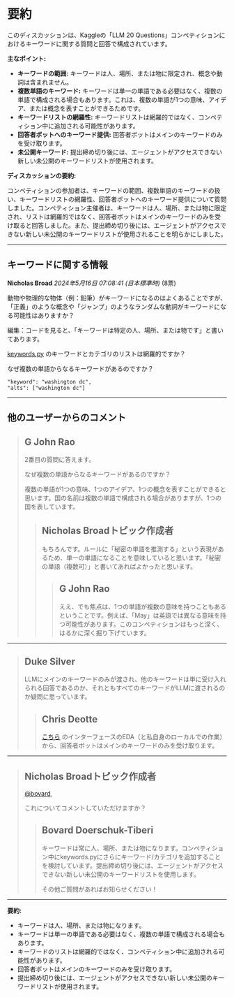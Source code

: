 # 要約 
このディスカッションは、Kaggleの「LLM 20 Questions」コンペティションにおけるキーワードに関する質問と回答で構成されています。

**主なポイント:**

* **キーワードの範囲:** キーワードは人、場所、または物に限定され、概念や動詞は含まれません。
* **複数単語のキーワード:** キーワードは単一の単語である必要はなく、複数の単語で構成される場合もあります。これは、複数の単語が1つの意味、アイデア、または概念を表すことができるためです。
* **キーワードリストの網羅性:** キーワードリストは網羅的ではなく、コンペティション中に追加される可能性があります。
* **回答者ボットへのキーワード提供:** 回答者ボットはメインのキーワードのみを受け取ります。
* **未公開キーワード:** 提出締め切り後には、エージェントがアクセスできない新しい未公開のキーワードリストが使用されます。

**ディスカッションの要約:**

コンペティションの参加者は、キーワードの範囲、複数単語のキーワードの扱い、キーワードリストの網羅性、回答者ボットへのキーワード提供について質問しました。コンペティション主催者は、キーワードは人、場所、または物に限定され、リストは網羅的ではなく、回答者ボットはメインのキーワードのみを受け取ると回答しました。また、提出締め切り後には、エージェントがアクセスできない新しい未公開のキーワードリストが使用されることを明らかにしました。


---
## キーワードに関する情報

**Nicholas Broad** *2024年5月16日 07:08:41 (日本標準時)* (8票)

動物や物理的な物体（例：鉛筆）がキーワードになるのはよくあることですが、「正義」のような概念や「ジャンプ」のようなランダムな動詞がキーワードになる可能性はありますか？

編集：コードを見ると、「キーワードは特定の人、場所、または物です」と書いてあります。

[keywords.py](https://www.kaggle.com/competitions/llm-20-questions/data) のキーワードとカテゴリのリストは網羅的ですか？

なぜ複数の単語からなるキーワードがあるのですか？

```
"keyword": "washington dc",
"alts": ["washington dc"]
```

---

## 他のユーザーからのコメント

> ## G John Rao
> 
> 2番目の質問に答えます。
> 
> なぜ複数の単語からなるキーワードがあるのですか？
> 
> 複数の単語が1つの意味、1つのアイデア、1つの概念を表すことができると思います。国の名前は複数の単語で構成される場合がありますが、1つの国を表しています。
> 
> 
> 
> > ## Nicholas Broadトピック作成者
> > 
> > もちろんです。ルールに「秘密の単語を推測する」という表現があるため、単一の単語になることを意味していると思います。「秘密の単語（複数可）」と書いてあればよかったと思います。
> > 
> > 
> > 
> > > ## G John Rao
> > > 
> > > ええ、でも焦点は、1つの単語が複数の意味を持つこともあるということです。例えば、「May」は英語では異なる意味を持つ可能性があります。このコンペティションはもっと深く、はるかに深く掘り下げています。
> > > 
> > > 
> > > 
---
> ## Duke Silver
> 
> LLMにメインのキーワードのみが渡され、他のキーワードは単に受け入れられる回答であるのか、それともすべてのキーワードがLLMに渡されるのか疑問に思っています。
> 
> 
> 
> > ## Chris Deotte
> > 
> > [こちら](https://www.kaggle.com/code/rturley/run-debug-llm-20-questions-in-a-notebook) のインターフェースのEDA（と私自身のローカルでの作業）から、回答者ボットはメインのキーワードのみを受け取ります。
> > 
> > 
> > 
---
> ## Nicholas Broadトピック作成者
> 
> [@bovard](https://www.kaggle.com/bovard),
> 
> これについてコメントしていただけますか？
> 
> 
> 
> > ## Bovard Doerschuk-Tiberi
> > 
> > キーワードは常に人、場所、または物になります。コンペティション中にkeywords.pyにさらにキーワード/カテゴリを追加することを検討しています。提出締め切り後には、エージェントがアクセスできない新しい未公開のキーワードリストを使用します。
> > 
> > その他ご質問があればお知らせください！
> > 
> > 
> > 
---

**要約:**

* キーワードは人、場所、または物になります。
* キーワードは単一の単語である必要はなく、複数の単語で構成される場合もあります。
* キーワードのリストは網羅的ではなく、コンペティション中に追加される可能性があります。
* 回答者ボットはメインのキーワードのみを受け取ります。
* 提出締め切り後には、エージェントがアクセスできない新しい未公開のキーワードリストが使用されます。 

